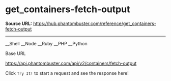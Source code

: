 # get_containers-fetch-output

**Source URL:** https://hub.phantombuster.com/reference/get_containers-fetch-output

---

__Shell __Node __Ruby __PHP __Python

Base URL

https://api.phantombuster.com/api/v2/containers/fetch-output

Click `Try It!` to start a request and see the response here!